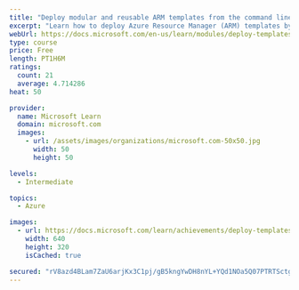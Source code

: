 ```yaml
---
title: "Deploy modular and reusable ARM templates from the command line and by using GitHub Actions"
excerpt: "Learn how to deploy Azure Resource Manager (ARM) templates by using Azure PowerShell, the Azure CLI, and from GitHub Actions."
webUrl: https://docs.microsoft.com/en-us/learn/modules/deploy-templates-command-line-github-actions/
type: course
price: Free
length: PT1H6M
ratings:
  count: 21
  average: 4.714286
heat: 50

provider:
  name: Microsoft Learn
  domain: microsoft.com
  images:
    - url: /assets/images/organizations/microsoft.com-50x50.jpg
      width: 50
      height: 50

levels:
  - Intermediate

topics:
  - Azure

images:
  - url: https://docs.microsoft.com/learn/achievements/deploy-templates-command-line-github-actions-social.png
    width: 640
    height: 320
    isCached: true

secured: "rV8azd4BLam7ZaU6arjKx3C1pj/gB5kngYwDH8nYL+YQd1NOa5Q07PTRTSctg34xG0Jse49McwMMHIV6hfSQmop1SJAn5sMX1rnaQwrkTg6yqSsDwF6GfGU23u5k2M4BUHLmSWmCG9RAq4fXQd5m9hnMC3VgNVRKteRNdDWlv5ifhjcT3VwUG3claCLdXBUGEqgHX/ZvwQho7v5apzIG6Wt/zse5lSrL4xUXOOYab3eeh5ip+f6n8F3IXTZNCq8Y0SOVnVNrbemQg/QXQvXNum3f+y6mepLaZkdgnE0UvVU5SPV4N5MK6orSfupkjtRPoQRy+Byoz6Vd/u53a1V2EnmLRGMu+QeH3gJjT66w7mIztrcV/O0sXSR2MKX11qu0QFLnNNMaeC1nKDI85c01QFvUZq8gjXgidNYiSyE6ZQc=;1u4nvgbkr/aVn0Y+oioDAw=="
---
```



